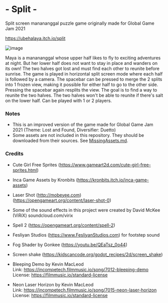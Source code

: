# - Split -

Split screen manananggal puzzle game originally made for Global Game Jam 2021

https://ubehalaya.itch.io/split

![image](https://img.itch.zone/aW1nLzU0NTc2OTYucG5n/315x250%23c/ymuKy%2F.png)

Maya is a manananggal whose upper half likes to fly to exciting adventures at night. But her lower half does not want to stay in place and wanders on its own! The two halves got lost and must find each other to reunite before sunrise. The game is played in horizontal split screen mode where each half is followed by a camera. The spacebar can be pressed to merge the 2 splits into 1 frozen view, making it possible for either half to go to the other side. Pressing the spacebar again resplits the view. The goal is to find a way to reunite the two halves. The two halves won't be able to reunite if there's salt on the lower half. Can be played with 1 or 2 players.

### Notes

- This is an improved version of the game made for Global Game Jam 2021 (Theme: Lost and Found, Diversifier: Duetto)
- Some assets are not included in this repository. They should be downloaded from their sources. See [MissingAssets.md](MissingAssets.md).

### Credits

- Cute Girl Free Sprites (https://www.gameart2d.com/cute-girl-free-sprites.html)
- Inca Game Assets by Kronbits (https://kronbits.itch.io/inca-game-assets)
- Laser Shot (http://mobeyee.com) (https://opengameart.org/content/laser-shot-0)
- Some of the sound effects in this project were created by David McKee (ViRiX) soundcloud.com/virix
- Spell 2 (https://opengameart.org/content/spell-2)
- Fesliyan Studios (https://www.FesliyanStudios.com) for footstep sound
- Fog Shader by Gonkee (https://youtu.be/QEaTsz_0o44)
- Screen shake (https://kidscancode.org/godot_recipes/2d/screen_shake)

- Bleeping Demo by Kevin MacLeod<br>
  Link: https://incompetech.filmmusic.io/song/7012-bleeping-demo<br>
  License: https://filmmusic.io/standard-license

- Neon Laser Horizon by Kevin MacLeod<br>
  Link: https://incompetech.filmmusic.io/song/7015-neon-laser-horizon<br>
  License: https://filmmusic.io/standard-license
